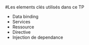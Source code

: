 #Les elements clés utilisés dans ce TP

<ul>
    <li>Data binding</li>
    <li>Services</li>
    <li>Ressource</li>
    <li>Directive</li>
    <li>Injection de dependance</li>
</ul>